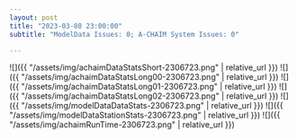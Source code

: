 ```yaml
---
layout: post
title: "2023-03-08 23:00:00"
subtitle: "ModelData Issues: 0; A-CHAIM System Issues: 0"

---
```


![]({{ "/assets/img/achaimDataStatsShort-2306723.png" | relative_url }})
![]({{ "/assets/img/achaimDataStatsLong00-2306723.png" | relative_url }})
![]({{ "/assets/img/achaimDataStatsLong01-2306723.png" | relative_url }})
![]({{ "/assets/img/achaimDataStatsLong02-2306723.png" | relative_url }})
![]({{ "/assets/img/modelDataDataStats-2306723.png" | relative_url }})
![]({{ "/assets/img/modelDataStationStats-2306723.png" | relative_url }})
![]({{ "/assets/img/achaimRunTime-2306723.png" | relative_url }})



